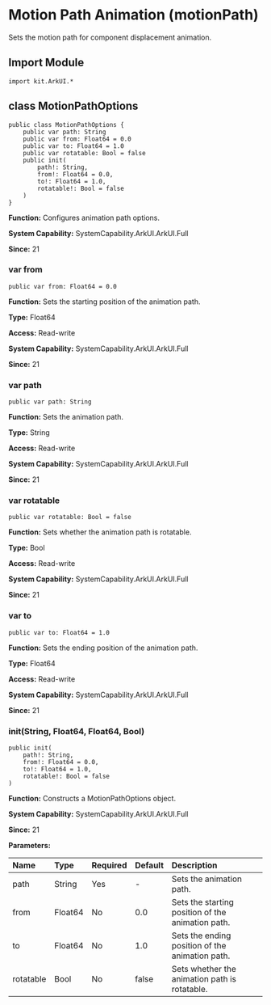 # Motion Path Animation (motionPath)

Sets the motion path for component displacement animation.

## Import Module

```cangjie
import kit.ArkUI.*
```

## class MotionPathOptions

```cangjie
public class MotionPathOptions {
    public var path: String
    public var from: Float64 = 0.0
    public var to: Float64 = 1.0
    public var rotatable: Bool = false
    public init(
        path!: String,
        from!: Float64 = 0.0,
        to!: Float64 = 1.0,
        rotatable!: Bool = false
    )
}
```

**Function:** Configures animation path options.

**System Capability:** SystemCapability.ArkUI.ArkUI.Full

**Since:** 21

### var from

```cangjie
public var from: Float64 = 0.0
```

**Function:** Sets the starting position of the animation path.

**Type:** Float64

**Access:** Read-write

**System Capability:** SystemCapability.ArkUI.ArkUI.Full

**Since:** 21

### var path

```cangjie
public var path: String
```

**Function:** Sets the animation path.

**Type:** String

**Access:** Read-write

**System Capability:** SystemCapability.ArkUI.ArkUI.Full

**Since:** 21

### var rotatable

```cangjie
public var rotatable: Bool = false
```

**Function:** Sets whether the animation path is rotatable.

**Type:** Bool

**Access:** Read-write

**System Capability:** SystemCapability.ArkUI.ArkUI.Full

**Since:** 21

### var to

```cangjie
public var to: Float64 = 1.0
```

**Function:** Sets the ending position of the animation path.

**Type:** Float64

**Access:** Read-write

**System Capability:** SystemCapability.ArkUI.ArkUI.Full

**Since:** 21

### init(String, Float64, Float64, Bool)

```cangjie
public init(
    path!: String,
    from!: Float64 = 0.0,
    to!: Float64 = 1.0,
    rotatable!: Bool = false
)
```

**Function:** Constructs a MotionPathOptions object.

**System Capability:** SystemCapability.ArkUI.ArkUI.Full

**Since:** 21

**Parameters:**

| Name | Type | Required | Default | Description |
|:---|:---|:---|:---|:---|
| path | String | Yes | - | Sets the animation path. |
| from | Float64 | No | 0.0 | Sets the starting position of the animation path. |
| to | Float64 | No | 1.0 | Sets the ending position of the animation path. |
| rotatable | Bool | No | false | Sets whether the animation path is rotatable. |